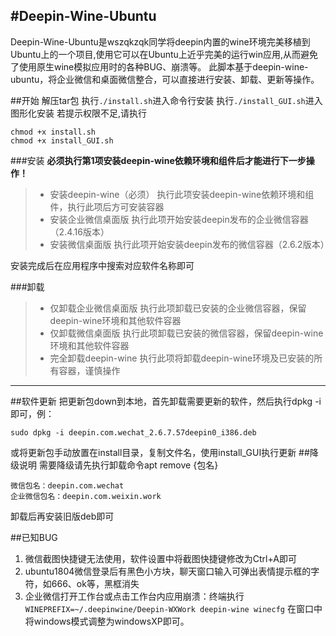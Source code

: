 #Deepin-Wine-Ubuntu
------
Deepin-Wine-Ubuntu是wszqkzqk同学将deepin内置的wine环境完美移植到Ubuntu上的一个项目,使用它可以在Ubuntu上近乎完美的运行win应用,从而避免了使用原生wine模拟应用时的各种BUG、崩溃等。
此脚本基于deepin-wine-ubuntu，将企业微信和桌面微信整合，可以直接进行安装、卸载、更新等操作。

##开始
解压tar包
执行`./install.sh`进入命令行安装
执行`./install_GUI.sh`进入图形化安装
若提示权限不足,请执行
```
chmod +x install.sh
chmod +x install_GUI.sh
```
###安装
**必须执行第1项安装deepin-wine依赖环境和组件后才能进行下一步操作！**
> * 安装deepin-wine（必须）
执行此项安装deepin-wine依赖环境和组件，执行此项后方可安装容器
> * 安装企业微信桌面版
执行此项开始安装deepin发布的企业微信容器（2.4.16版本）
> * 安装微信桌面版
执行此项开始安装deepin发布的微信容器（2.6.2版本）

安装完成后在应用程序中搜索对应软件名称即可

###卸载

> * 仅卸载企业微信桌面版
执行此项卸载已安装的企业微信容器，保留deepin-wine环境和其他软件容器
> * 仅卸载微信桌面版
执行此项卸载已安装的微信容器，保留deepin-wine环境和其他软件容器
> * 完全卸载deepin-wine
执行此项将卸载deepin-wine环境及已安装的所有容器，谨慎操作

-----
##软件更新
把更新包down到本地，首先卸载需要更新的软件，然后执行dpkg -i即可，例：
```
sudo dpkg -i deepin.com.wechat_2.6.7.57deepin0_i386.deb
```
或将更新包手动放置在install目录，复制文件名，使用install_GUI执行更新
##降级说明
需要降级请先执行卸载命令apt remove {包名}
```
微信包名：deepin.com.wechat
企业微信包名：deepin.com.weixin.work
```
卸载后再安装旧版deb即可

##已知BUG
1. 微信截图快捷键无法使用，软件设置中将截图快捷键修改为Ctrl+A即可
2. ubuntu1804微信登录后有黑色小方块，聊天窗口输入可弹出表情提示框的字符，如666、ok等，黑框消失
3. 企业微信打开工作台或点击工作台内应用崩溃：终端执行``
WINEPREFIX=~/.deepinwine/Deepin-WXWork deepin-wine winecfg``
在窗口中将windows模式调整为windowsXP即可。

